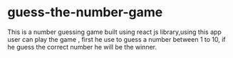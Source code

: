 # guess-the-number-game
This is a number guessing game built using react js library,using this app user can play the game , first he use to guess a number between 1 to 10, if he guess the correct number he will be the winner.
